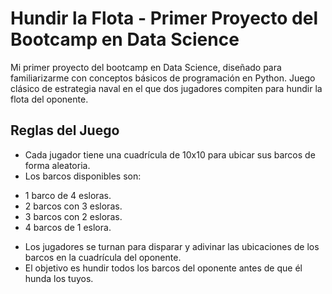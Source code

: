 # Hundir la Flota - Primer Proyecto del Bootcamp en Data Science

Mi primer proyecto del bootcamp en Data Science, diseñado para familiarizarme con conceptos básicos de programación en Python.
Juego clásico de estrategia naval en el que dos jugadores compiten para hundir la flota del oponente.

## Reglas del Juego
* Cada jugador tiene una cuadrícula de 10x10 para ubicar sus barcos de forma aleatoria.
* Los barcos disponibles son:
- 1 barco de 4 esloras.
- 2 barcos con 3 esloras.
- 3 barcos con 2 esloras.
- 4 barcos de 1 eslora.
* Los jugadores se turnan para disparar y adivinar las ubicaciones de los barcos en la cuadrícula del oponente.
* El objetivo es hundir todos los barcos del oponente antes de que él hunda los tuyos.

